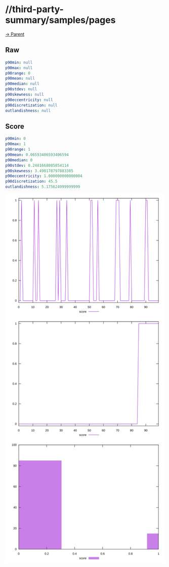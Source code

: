 
# //third-party-summary/samples/pages

[→ Parent](../..)


## Raw


```yaml
p90min: null
p90max: null
p90range: 0
p90mean: null
p90median: null
p90stdev: null
p90skewness: null
p90eccentricity: null
p90discretization: null
outlandishness: null

```


## Score


```yaml
p90min: 0
p90max: 1
p90range: 1
p90mean: 0.06593406593406594
p90median: 0
p90stdev: 0.2481668085854114
p90skewness: 3.498178797883385
p90eccentricity: 1.000000000000004
p90discretization: 45.5
outlandishness: 5.175624999999999

```

![PLOT: score-values](./score/values.svg)![PLOT: score-sorted](./score/sorted.svg)![PLOT: score-histogram](./score/histogram.svg)